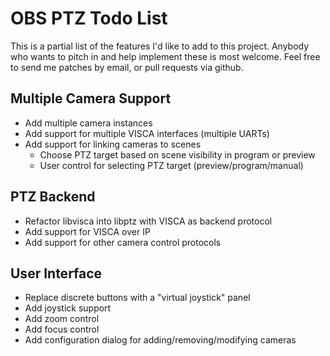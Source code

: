 OBS PTZ Todo List
=================

This is a partial list of the features I'd like to add to this project.
Anybody who wants to pitch in and help implement these is most welcome.
Feel free to send me patches by email, or pull requests via github.

Multiple Camera Support
-----------------------

- Add multiple camera instances
- Add support for multiple VISCA interfaces (multiple UARTs)
- Add support for linking cameras to scenes
  - Choose PTZ target based on scene visibility in program or preview
  - User control for selecting PTZ target (preview/program/manual)

PTZ Backend
-----------

- Refactor libvisca into libptz with VISCA as backend protocol
- Add support for VISCA over IP
- Add support for other camera control protocols

User Interface
--------------

- Replace discrete buttons with a "virtual joystick" panel
- Add joystick support
- Add zoom control
- Add focus control
- Add configuration dialog for adding/removing/modifying cameras
